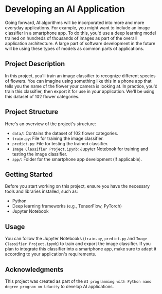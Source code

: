 # Developing an AI Application

Going forward, AI algorithms will be incorporated into more and more everyday applications. For example, you might want to include an image classifier in a smartphone app. To do this, you'd use a deep learning model trained on hundreds of thousands of images as part of the overall application architecture. A large part of software development in the future will be using these types of models as common parts of applications.

## Project Description

In this project, you'll train an image classifier to recognize different species of flowers. You can imagine using something like this in a phone app that tells you the name of the flower your camera is looking at. In practice, you'd train this classifier, then export it for use in your application. We'll be using this dataset of 102 flower categories.
## Project Structure

Here's an overview of the project's structure:

- `data/`: Contains the dataset of 102 flower categories.
- `train.py`: File for training the image classifier.
- `predict.py`: File for testing the trained classifier.
- `Image Classifier Project.ipynb`: Jupyter Notebook for training and testing the image classifier.
- `app/`: Folder for the smartphone app development (if applicable).

## Getting Started

Before you start working on this project, ensure you have the necessary tools and libraries installed, such as:

- Python
- Deep learning frameworks (e.g., TensorFlow, PyTorch)
- Jupyter Notebook

## Usage

You can follow the Jupyter Notebooks (`train.py`, `predict.py` and `Image Classifier Project.ipynb`) to train and export the image classifier. If you plan to integrate this classifier into a smartphone app, make sure to adapt it according to your application's requirements.

## Acknowledgments

This project was created as part of the `AI programming with Python nano degree program on Udacity` to develop AI applications.
